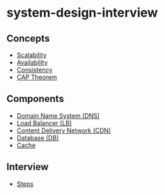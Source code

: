 # system-design-interview

## Concepts
- [Scalability]()
- [Availability]()
- [Consistency]()
- [CAP Theorem]()

## Components
- [Domain Name System (DNS)]()
- [Load Balancer (LB)]()
- [Content Delivery Network (CDN)]()
- [Database (DB)]()
- [Cache]()

## Interview
- [Steps]()
